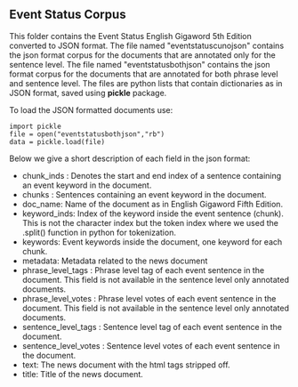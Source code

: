## Event Status Corpus

This folder contains the Event Status English Gigaword 5th Edition converted to JSON format. The file named "eventstatuscunojson" 
contains the json format corpus for the documents that are annotated only for the sentence level.
The file named "eventstatusbothjson" contains the json format corpus for the documents that are annotated for both 
phrase level and sentence level. The files are python lists that contain dictionaries as in JSON format, saved using **pickle** package.

To load the JSON formatted documents use: 

```
import pickle
file = open("eventstatusbothjson","rb")
data = pickle.load(file)
```

Below we give a short description of each field in the json format:

* chunk_inds : Denotes the start and end index of a sentence containing an event keyword in the document.
* chunks : Sentences containing an event keyword in the document.
* doc_name: Name of the document as in English Gigaword Fifth Edition.
* keyword_inds: Index of the keyword inside the event sentence (chunk). This is not the character index but the token index where we used the .split() function in python for tokenization.
* keywords: Event keywords inside the document, one keyword for each chunk.
* metadata: Metadata related to the news document
* phrase_level_tags : Phrase level tag of each event sentence in the document. This field is not available in the sentence level only annotated documents.
* phrase_level_votes : Phrase level votes of each event sentence in the document. This field is not available in the sentence level only annotated documents.
* sentence_level_tags : Sentence level tag of each event sentence in the document.
* sentence_level_votes : Sentence level votes of each event sentence in the document.
* text: The news document with the html tags stripped off.
* title: Title of the news document.

